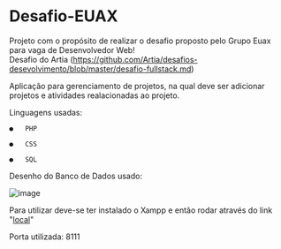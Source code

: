 # Desafio-EUAX
Projeto com o propósito de realizar o desafio proposto pelo Grupo Euax para vaga de Desenvolvedor Web!                             
Desafio do Artia (https://github.com/Artia/desafios-desevolvimento/blob/master/desafio-fullstack.md)

Aplicação para gerenciamento de projetos, na qual deve ser adicionar projetos e atividades realacionadas ao projeto.

Linguagens usadas:

	●	PHP
  
	●	CSS
  
	●	SQL


Desenho do Banco de Dados usado:

   ![image](https://user-images.githubusercontent.com/81392113/178378418-bc82c0da-419f-440b-9465-b72db7c61586.png)

Para utilizar deve-se ter instalado o Xampp e então rodar através do link "[local](http://localhost/Desafio-EUAX/index.php)"

Porta utilizada: 8111
